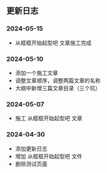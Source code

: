 ## 更新日志
### 2024-05-15
- 从框框开始起型吧 文章施工完成

### 2024-05-10
- 添加一个施工文章
- 调整文章顺序，调整两篇文章的名称
- 大纲中新增三篇文章目录（三个坑）

### 2024-05-07
- 施工 从框框开始起型吧 文章

### 2024-04-30
- 添加更新日志
- 增加 从框框开始起型吧 文件
- 删除测试页面